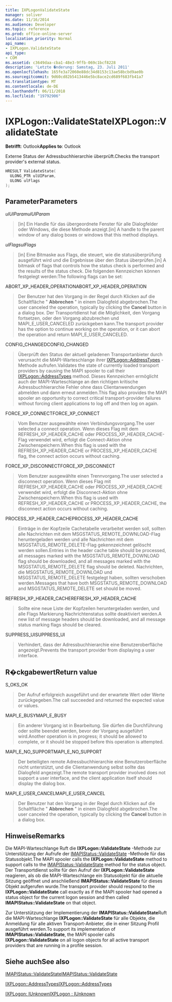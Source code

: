 ```yaml
---
title: IXPLogonValidateState
manager: soliver
ms.date: 11/16/2014
ms.audience: Developer
ms.topic: reference
ms.prod: office-online-server
localization_priority: Normal
api_name:
- IXPLogon.ValidateState
api_type:
- COM
ms.assetid: c3649daa-cba1-48e3-9ffb-069c1bcf8228
description: 'Letzte �nderung: Samstag, 23. Juli 2011'
ms.openlocfilehash: 165fe3a72060e88dc34d8153c13ae58bcbd9ae0b
ms.sourcegitcommit: 9d60cd82b5413446e5bc8ace2cd689f683fb41a7
ms.translationtype: MT
ms.contentlocale: de-DE
ms.lasthandoff: 06/11/2018
ms.locfileid: "19792906"
---
```

# <a name="ixplogonvalidatestate"></a><span data-ttu-id="77b45-103">IXPLogon::ValidateState</span><span class="sxs-lookup"><span data-stu-id="77b45-103">IXPLogon::ValidateState</span></span>

  
  
<span data-ttu-id="77b45-104">**Betrifft**: Outlook</span><span class="sxs-lookup"><span data-stu-id="77b45-104">**Applies to**: Outlook</span></span> 
  
<span data-ttu-id="77b45-105">Externe Status der Adressbuchhierarchie überprüft.</span><span class="sxs-lookup"><span data-stu-id="77b45-105">Checks the transport provider's external status.</span></span> 
  
```cpp
HRESULT ValidateState(
  ULONG_PTR ulUIParam,
  ULONG ulFlags
);
```

## <a name="parameters"></a><span data-ttu-id="77b45-106">Parameter</span><span class="sxs-lookup"><span data-stu-id="77b45-106">Parameters</span></span>

 <span data-ttu-id="77b45-107">_ulUIParam_</span><span class="sxs-lookup"><span data-stu-id="77b45-107">_ulUIParam_</span></span>
  
> <span data-ttu-id="77b45-108">[in] Ein Handle für das übergeordnete Fenster für alle Dialogfelder oder Windows, die diese Methode anzeigt.</span><span class="sxs-lookup"><span data-stu-id="77b45-108">[in] A handle to the parent window of any dialog boxes or windows that this method displays.</span></span>
    
 <span data-ttu-id="77b45-109">_ulFlags_</span><span class="sxs-lookup"><span data-stu-id="77b45-109">_ulFlags_</span></span>
  
> <span data-ttu-id="77b45-110">[in] Eine Bitmaske aus Flags, die steuert, wie die statusüberprüfung ausgeführt wird und die Ergebnisse über den Status überprüfen.</span><span class="sxs-lookup"><span data-stu-id="77b45-110">[in] A bitmask of flags that controls how the status check is performed and the results of the status check.</span></span> <span data-ttu-id="77b45-111">Die folgenden Kennzeichen können festgelegt werden:</span><span class="sxs-lookup"><span data-stu-id="77b45-111">The following flags can be set:</span></span>
    
<span data-ttu-id="77b45-112">ABORT_XP_HEADER_OPERATION</span><span class="sxs-lookup"><span data-stu-id="77b45-112">ABORT_XP_HEADER_OPERATION</span></span> 
  
> <span data-ttu-id="77b45-113">Der Benutzer hat den Vorgang in der Regel durch Klicken auf die Schaltfläche " **Abbrechen** " in einem Dialogfeld abgebrochen.</span><span class="sxs-lookup"><span data-stu-id="77b45-113">The user canceled the operation, typically by clicking the **Cancel** button in a dialog box.</span></span> <span data-ttu-id="77b45-114">Der Transportdienst hat die Möglichkeit, den Vorgang fortsetzen, oder den Vorgang abzubrechen und MAPI_E_USER_CANCELED zurückgeben kann.</span><span class="sxs-lookup"><span data-stu-id="77b45-114">The transport provider has the option to continue working on the operation, or it can abort the operation and return MAPI_E_USER_CANCELED.</span></span> 
    
<span data-ttu-id="77b45-115">CONFIG_CHANGED</span><span class="sxs-lookup"><span data-stu-id="77b45-115">CONFIG_CHANGED</span></span> 
  
> <span data-ttu-id="77b45-116">Überprüft den Status der aktuell geladenen Transportanbieter durch verursacht die MAPI-Warteschlange ihrer [IXPLogon::AddressTypes](ixplogon-addresstypes.md) -Methode aufrufen.</span><span class="sxs-lookup"><span data-stu-id="77b45-116">Validates the state of currently loaded transport providers by causing the MAPI spooler to call their [IXPLogon::AddressTypes](ixplogon-addresstypes.md) method.</span></span> <span data-ttu-id="77b45-117">Dieses Kennzeichen ermöglicht auch der MAPI-Warteschlange an den richtigen kritische Adressbuchhierarchie Fehler ohne dass Clientanwendungen abmelden und dann erneut anmelden.</span><span class="sxs-lookup"><span data-stu-id="77b45-117">This flag also provides the MAPI spooler an opportunity to correct critical transport-provider failures without forcing client applications to log off and then log on again.</span></span> 
    
<span data-ttu-id="77b45-118">FORCE_XP_CONNECT</span><span class="sxs-lookup"><span data-stu-id="77b45-118">FORCE_XP_CONNECT</span></span> 
  
> <span data-ttu-id="77b45-119">Vom Benutzer ausgewählte einen Verbindungsvorgang.</span><span class="sxs-lookup"><span data-stu-id="77b45-119">The user selected a connect operation.</span></span> <span data-ttu-id="77b45-120">Wenn dieses Flag mit dem REFRESH_XP_HEADER_CACHE oder PROCESS_XP_HEADER_CACHE-Flag verwendet wird, erfolgt die Connect-Aktion ohne Zwischenspeichern.</span><span class="sxs-lookup"><span data-stu-id="77b45-120">When this flag is used with the REFRESH_XP_HEADER_CACHE or PROCESS_XP_HEADER_CACHE flag, the connect action occurs without caching.</span></span>
    
<span data-ttu-id="77b45-121">FORCE_XP_DISCONNECT</span><span class="sxs-lookup"><span data-stu-id="77b45-121">FORCE_XP_DISCONNECT</span></span> 
  
> <span data-ttu-id="77b45-122">Vom Benutzer ausgewählte einen Trennvorgang.</span><span class="sxs-lookup"><span data-stu-id="77b45-122">The user selected a disconnect operation.</span></span> <span data-ttu-id="77b45-123">Wenn dieses Flag mit REFRESH_XP_HEADER_CACHE oder PROCESS_XP_HEADER_CACHE verwendet wird, erfolgt die Disconnect-Aktion ohne Zwischenspeichern.</span><span class="sxs-lookup"><span data-stu-id="77b45-123">When this flag is used with REFRESH_XP_HEADER_CACHE or PROCESS_XP_HEADER_CACHE, the disconnect action occurs without caching.</span></span>
    
<span data-ttu-id="77b45-124">PROCESS_XP_HEADER_CACHE</span><span class="sxs-lookup"><span data-stu-id="77b45-124">PROCESS_XP_HEADER_CACHE</span></span> 
  
> <span data-ttu-id="77b45-125">Einträge in der Kopfzeile Cachetabelle verarbeitet werden soll, sollten alle Nachrichten mit dem MSGSTATUS_REMOTE_DOWNLOAD-Flag heruntergeladen werden und alle Nachrichten mit dem MSGSTATUS_REMOTE_DELETE-Flag gekennzeichnet gelöscht werden sollen.</span><span class="sxs-lookup"><span data-stu-id="77b45-125">Entries in the header cache table should be processed, all messages marked with the MSGSTATUS_REMOTE_DOWNLOAD flag should be downloaded, and all messages marked with the MSGSTATUS_REMOTE_DELETE flag should be deleted.</span></span> <span data-ttu-id="77b45-126">Nachrichten, die MSGSTATUS_REMOTE_DOWNLOAD und MSGSTATUS_REMOTE_DELETE festgelegt haben, sollten verschoben werden.</span><span class="sxs-lookup"><span data-stu-id="77b45-126">Messages that have both MSGSTATUS_REMOTE_DOWNLOAD and MSGSTATUS_REMOTE_DELETE set should be moved.</span></span>
    
<span data-ttu-id="77b45-127">REFRESH_XP_HEADER_CACHE</span><span class="sxs-lookup"><span data-stu-id="77b45-127">REFRESH_XP_HEADER_CACHE</span></span> 
  
> <span data-ttu-id="77b45-128">Sollte eine neue Liste der Kopfzeilen heruntergeladen werden, und alle Flags Markierung Nachrichtenstatus sollte deaktiviert werden.</span><span class="sxs-lookup"><span data-stu-id="77b45-128">A new list of message headers should be downloaded, and all message status marking flags should be cleared.</span></span>
    
<span data-ttu-id="77b45-129">SUPPRESS_UI</span><span class="sxs-lookup"><span data-stu-id="77b45-129">SUPPRESS_UI</span></span> 
  
> <span data-ttu-id="77b45-130">Verhindert, dass der Adressbuchhierarchie eine Benutzeroberfläche angezeigt.</span><span class="sxs-lookup"><span data-stu-id="77b45-130">Prevents the transport provider from displaying a user interface.</span></span>
    
## <a name="return-value"></a><span data-ttu-id="77b45-131">R�ckgabewert</span><span class="sxs-lookup"><span data-stu-id="77b45-131">Return value</span></span>

<span data-ttu-id="77b45-132">S_OK</span><span class="sxs-lookup"><span data-stu-id="77b45-132">S_OK</span></span> 
  
> <span data-ttu-id="77b45-133">Der Aufruf erfolgreich ausgeführt und der erwartete Wert oder Werte zurückgegeben.</span><span class="sxs-lookup"><span data-stu-id="77b45-133">The call succeeded and returned the expected value or values.</span></span>
    
<span data-ttu-id="77b45-134">MAPI_E_BUSY</span><span class="sxs-lookup"><span data-stu-id="77b45-134">MAPI_E_BUSY</span></span> 
  
> <span data-ttu-id="77b45-135">Ein anderer Vorgang ist in Bearbeitung. Sie dürfen die Durchführung oder sollte beendet werden, bevor der Vorgang ausgeführt wird.</span><span class="sxs-lookup"><span data-stu-id="77b45-135">Another operation is in progress; it should be allowed to complete, or it should be stopped before this operation is attempted.</span></span>
    
<span data-ttu-id="77b45-136">MAPI_E_NO_SUPPORT</span><span class="sxs-lookup"><span data-stu-id="77b45-136">MAPI_E_NO_SUPPORT</span></span> 
  
> <span data-ttu-id="77b45-137">Der beteiligten remote Adressbuchhierarchie eine Benutzeroberfläche nicht unterstützt, und die Clientanwendung selbst sollte das Dialogfeld angezeigt.</span><span class="sxs-lookup"><span data-stu-id="77b45-137">The remote transport provider involved does not support a user interface, and the client application itself should display the dialog box.</span></span>
    
<span data-ttu-id="77b45-138">MAPI_E_USER_CANCEL</span><span class="sxs-lookup"><span data-stu-id="77b45-138">MAPI_E_USER_CANCEL</span></span> 
  
> <span data-ttu-id="77b45-139">Der Benutzer hat den Vorgang in der Regel durch Klicken auf die Schaltfläche " **Abbrechen** " in einem Dialogfeld abgebrochen.</span><span class="sxs-lookup"><span data-stu-id="77b45-139">The user canceled the operation, typically by clicking the **Cancel** button in a dialog box.</span></span> 
    
## <a name="remarks"></a><span data-ttu-id="77b45-140">Hinweise</span><span class="sxs-lookup"><span data-stu-id="77b45-140">Remarks</span></span>

<span data-ttu-id="77b45-141">Die MAPI-Warteschlange Ruft die **IXPLogon::ValidateState** -Methode zur Unterstützung der Aufrufe der [IMAPIStatus::ValidateState](imapistatus-validatestate.md) -Methode für das Statusobjekt.</span><span class="sxs-lookup"><span data-stu-id="77b45-141">The MAPI spooler calls the **IXPLogon::ValidateState** method to support calls to the [IMAPIStatus::ValidateState](imapistatus-validatestate.md) method for the status object.</span></span> <span data-ttu-id="77b45-142">Der Transportdienst sollte für den Aufruf der **IXPLogon::ValidateState** reagieren, als ob die MAPI-Warteschlange ein Statusobjekt für die aktuelle Sitzung geöffnet und anschließend **IMAPIStatus::ValidateState** für dieses Objekt aufgerufen wurde.</span><span class="sxs-lookup"><span data-stu-id="77b45-142">The transport provider should respond to the **IXPLogon::ValidateState** call exactly as if the MAPI spooler had opened a status object for the current logon session and then called **IMAPIStatus::ValidateState** on that object.</span></span> 
  
<span data-ttu-id="77b45-143">Zur Unterstützung der Implementierung der **IMAPIStatus::ValidateState**Ruft die MAPI-Warteschlange **IXPLogon::ValidateState** für alle Objekte, die Anmeldung für alle aktiven Transport-Anbieter, die in einer Sitzung Profil ausgeführt werden.</span><span class="sxs-lookup"><span data-stu-id="77b45-143">To support its implementation of **IMAPIStatus::ValidateState**, the MAPI spooler calls **IXPLogon::ValidateState** on all logon objects for all active transport providers that are running in a profile session.</span></span> 
  
## <a name="see-also"></a><span data-ttu-id="77b45-144">Siehe auch</span><span class="sxs-lookup"><span data-stu-id="77b45-144">See also</span></span>



[<span data-ttu-id="77b45-145">IMAPIStatus::ValidateState</span><span class="sxs-lookup"><span data-stu-id="77b45-145">IMAPIStatus::ValidateState</span></span>](imapistatus-validatestate.md)
  
[<span data-ttu-id="77b45-146">IXPLogon::AddressTypes</span><span class="sxs-lookup"><span data-stu-id="77b45-146">IXPLogon::AddressTypes</span></span>](ixplogon-addresstypes.md)
  
[<span data-ttu-id="77b45-147">IXPLogon: IUnknown</span><span class="sxs-lookup"><span data-stu-id="77b45-147">IXPLogon : IUnknown</span></span>](ixplogoniunknown.md)

